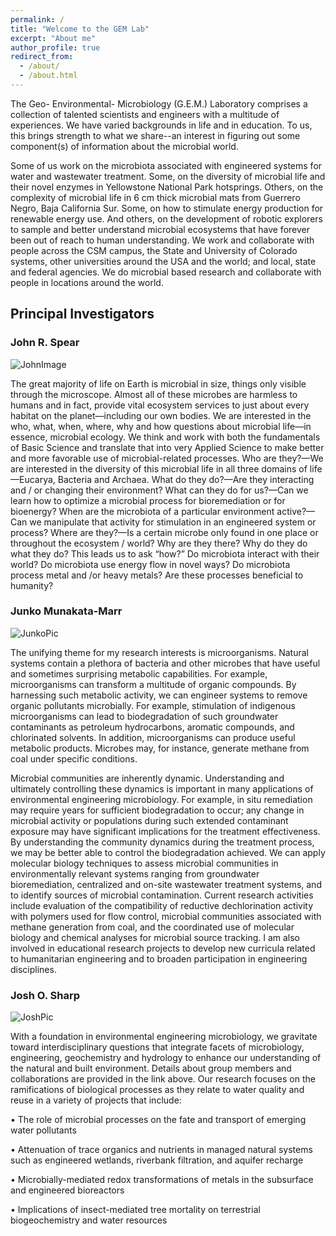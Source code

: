 ```yaml
---
permalink: /
title: "Welcome to the GEM Lab"
excerpt: "About me"
author_profile: true
redirect_from: 
  - /about/
  - /about.html
---
```


The Geo- Environmental- Microbiology (G.E.M.) Laboratory comprises a collection of talented scientists and engineers with a multitude of experiences. We have varied backgrounds in life and in education. To us, this brings strength to what we share--an interest in figuring out some component(s) of information about the microbial world.

Some of us work on the microbiota associated with engineered systems for water and wastewater treatment. Some, on the diversity of microbial life and their novel enzymes in Yellowstone National Park hotsprings. Others, on the complexity of microbial life in 6 cm thick microbial mats from Guerrero Negro, Baja California Sur. Some, on how to stimulate energy production for renewable energy use. And others, on the development of robotic explorers to sample and better understand microbial ecosystems that have forever been out of reach to human understanding. We work and collaborate with people across the CSM campus, the State and University of Colorado systems, other universities around the USA and the world; and local, state and federal agencies. We do microbial based research and collaborate with people in locations around the world.

## Principal Investigators

### John R. Spear
![JohnImage](https://www.mines.edu/faculty/wp-content/uploads/sites/41/2017/04/john-spear.jpg)

The great majority of life on Earth is microbial in size, things only visible through the microscope. Almost all of these microbes are harmless to humans and in fact, provide vital ecosystem services to just about every habitat on the planet—including our own bodies. We are interested in the who, what, when, where, why and how questions about microbial life—in essence, microbial ecology. We think and work with both the fundamentals of Basic Science and translate that into very Applied Science to make better and more favorable use of microbial-related processes. Who are they?—We are interested in the diversity of this microbial life in all three domains of life—Eucarya, Bacteria and Archaea. What do they do?—Are they interacting and / or changing their environment? What can they do for us?—Can we learn how to optimize a microbial process for bioremediation or for bioenergy? When are the microbiota of a particular environment active?—Can we manipulate that activity for stimulation in an engineered system or process? Where are they?—Is a certain microbe only found in one place or throughout the ecosystem / world? Why are they there? Why do they do what they do? This leads us to ask “how?” Do microbiota interact with their world? Do microbiota use energy flow in novel ways? Do microbiota process metal and /or heavy metals? Are these processes beneficial to humanity?

### Junko Munakata-Marr
![JunkoPic](https://www.mines.edu/faculty/wp-content/uploads/sites/41/2017/04/junko-munakata-marr.jpg)

The unifying theme for my research interests is microorganisms. Natural systems contain a plethora of bacteria and other microbes that have useful and sometimes surprising metabolic capabilities. For example, microorganisms can transform a multitude of organic compounds. By harnessing such metabolic activity, we can engineer systems to remove organic pollutants microbially. For example, stimulation of indigenous microorganisms can lead to biodegradation of such groundwater contaminants as petroleum hydrocarbons, aromatic compounds, and chlorinated solvents. In addition, microorganisms can produce useful metabolic products. Microbes may, for instance, generate methane from coal under specific conditions.

Microbial communities are inherently dynamic. Understanding and ultimately controlling these dynamics is important in many applications of environmental engineering microbiology. For example, in situ remediation may require years for sufficient biodegradation to occur; any change in microbial activity or populations during such extended contaminant exposure may have significant implications for the treatment effectiveness. By understanding the community dynamics during the treatment process, we may be better able to control the biodegradation achieved. We can apply molecular biology techniques to assess microbial communities in environmentally relevant systems ranging from groundwater bioremediation, centralized and on-site wastewater treatment systems, and to identify sources of microbial contamination.
Current research activities include evaluation of the compatibility of reductive dechlorination activity with polymers used for flow control, microbial communities associated with methane generation from coal, and the coordinated use of molecular biology and chemical analyses for microbial source tracking. I am also involved in educational research projects to develop new curricula related to humanitarian engineering and to broaden participation in engineering disciplines.


### Josh O. Sharp
![JoshPic](https://www.mines.edu/faculty/wp-content/uploads/sites/41/2017/04/jonathan-sharp.jpg)

With a foundation in environmental engineering microbiology, we gravitate toward interdisciplinary questions that integrate facets of microbiology, engineering, geochemistry and hydrology to enhance our understanding of the natural and built environment. Details about group members and collaborations are provided in the link above. Our research focuses on the ramifications of biological processes as they relate to water quality and reuse in a variety of projects that include:

• The role of microbial processes on the fate and transport of emerging water pollutants

• Attenuation of trace organics and nutrients in managed natural systems such as engineered wetlands, riverbank filtration, and aquifer recharge

• Microbially-mediated redox transformations of metals in the subsurface and engineered bioreactors

• Implications of insect-mediated tree mortality on terrestrial biogeochemistry and water resources

